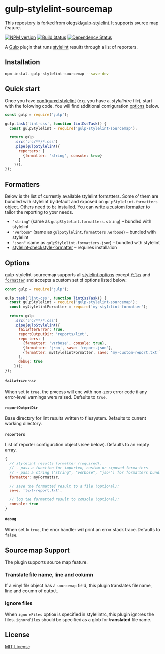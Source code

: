 # gulp-stylelint-sourcemap

This repository is forked from [olegskl/gulp-stylelint](https://github.com/olegskl/gulp-stylelint).
It supports source map feature.

[![NPM version](http://img.shields.io/npm/v/gulp-stylelint-sourcemap.svg)](https://www.npmjs.org/package/gulp-stylelint-sourcemap)
[![Build Status](https://travis-ci.org/pocke/gulp-stylelint-sourcemap.svg?branch=master)](https://travis-ci.org/pocke/gulp-stylelint-sourcemap)
[![Dependency Status](https://david-dm.org/pocke/gulp-stylelint-sourcemap.svg)](https://david-dm.org/pocke/gulp-stylelint-sourcemap)

A [Gulp](http://gulpjs.com/) plugin that runs [stylelint](https://github.com/stylelint/stylelint) results through a list of reporters.

## Installation

```bash
npm install gulp-stylelint-sourcemap --save-dev
```

## Quick start

Once you have [configured stylelint](http://stylelint.io/user-guide/configuration/) (e.g. you have a *.stylelintrc* file), start with the following code. You will find additional configuration [options](#options) below.

```js
const gulp = require('gulp');

gulp.task('lint-css', function lintCssTask() {
  const gulpStylelint = require('gulp-stylelint-sourcemap');

  return gulp
    .src('src/**/*.css')
    .pipe(gulpStylelint({
      reporters: [
        {formatter: 'string', console: true}
      ]
    }));
});
```

## Formatters

Below is the list of currently available stylelint formatters. Some of them are bundled with stylelint by default and exposed on `gulpStylelint.formatters` object. Others need to be installed. You can [write a custom formatter](http://stylelint.io/developer-guide/formatters/) to tailor the reporting to your needs.

 - `"string"` (same as `gulpStylelint.formatters.string`) – bundled with stylelint
 - `"verbose"` (same as `gulpStylelint.formatters.verbose`) – bundled with stylelint
 - `"json"` (same as `gulpStylelint.formatters.json`) – bundled with stylelint
 -  [stylelint-checkstyle-formatter](https://github.com/davidtheclark/stylelint-checkstyle-formatter) – requires installation

## Options

gulp-stylelint-sourcemap supports all [stylelint options](http://stylelint.io/user-guide/node-api/#options) except [`files`](http://stylelint.io/user-guide/node-api/#files) and [`formatter`](http://stylelint.io/user-guide/node-api/#formatter) and accepts a custom set of options listed below:

```js
const gulp = require('gulp');

gulp.task('lint-css', function lintCssTask() {
  const gulpStylelint = require('gulp-stylelint-sourcemap');
  const myStylelintFormatter = require('my-stylelint-formatter');

  return gulp
    .src('src/**/*.css')
    .pipe(gulpStylelint({
      failAfterError: true,
      reportOutputDir: 'reports/lint',
      reporters: [
        {formatter: 'verbose', console: true},
        {formatter: 'json', save: 'report.json'},
        {formatter: myStylelintFormatter, save: 'my-custom-report.txt'}
      ],
      debug: true
    }));
});
```

#### `failAfterError`

When set to `true`, the process will end with non-zero error code if any error-level warnings were raised. Defaults to `true`.

#### `reportOutputDir`

Base directory for lint results written to filesystem. Defaults to current working directory.

#### `reporters`

List of reporter configuration objects (see below). Defaults to an empty array.

```js
{
  // stylelint results formatter (required):
  // - pass a function for imported, custom or exposed formatters
  // - pass a string ("string", "verbose", "json") for formatters bundled with stylelint
  formatter: myFormatter,

  // save the formatted result to a file (optional):
  save: 'text-report.txt',

  // log the formatted result to console (optional):
  console: true
}
```

#### `debug`

When set to `true`, the error handler will print an error stack trace. Defaults to `false`.

## Source map Support

The plugin supports source map feature.

### Translate file name, line and column

If a vinyl file object has a `sourcemap` field, this plugin translates file name, line and column of output.

### Ignore files

When `ignoreFiles` option is specified in stylelintrc, this plugin ignores the files.
`ignoreFiles` should be specified as a glob for **translated** file name.


## License

[MIT License](http://opensource.org/licenses/MIT)

